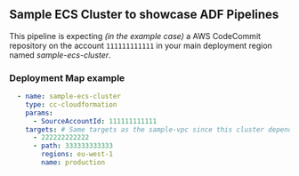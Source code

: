 ## Sample ECS Cluster to showcase ADF Pipelines

This pipeline is expecting *(in the example case)* a AWS CodeCommit repository on the account `111111111111` in your main deployment region named *sample-ecs-cluster*.

### Deployment Map example

```yaml
  - name: sample-ecs-cluster
    type: cc-cloudformation
    params:
      - SourceAccountId: 111111111111
    targets: # Same targets as the sample-vpc since this cluster depends on outputs from the VPC Stack
      - 222222222222
      - path: 333333333333
        regions: eu-west-1
        name: production
```